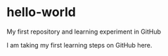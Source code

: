 # hello-world
My first repository and learning experiment in GitHub

I am taking my first learning steps on GitHub here.
